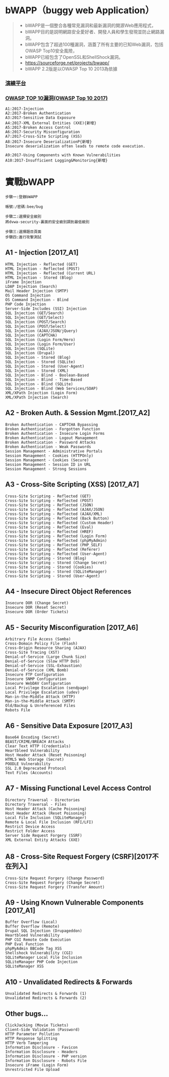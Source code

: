 # bWAPP（buggy web Application）

>* bWAPP是一個整合各種常見漏洞和最新漏洞的開源Web應用程式，
>* bWAPP目的是説明網路安全愛好者、開發人員和學生發現並防止網路漏洞。
>* bWAPP包含了超過100種漏洞，涵蓋了所有主要的已知Web漏洞，包括OWASP Top10安全風險，
>* bWAPP已經包含了OpenSSL和ShellShock漏洞。
>* https://sourceforge.net/projects/bwapp/
>* bWAPP 2.2版是以OWASP Top 10 2013為依據

### [演練平台](http://120.114.102.164)

### [OWASP TOP 10漏洞(OWASP Top 10 2017)](https://www.owasp.org/index.php/Top_10-2017_Top_10)

```
A1:2017-Injection
A2:2017-Broken Authentication
A3:2017-Sensitive Data Exposure
A4:2017-XML External Entities (XXE){新增}
A5:2017-Broken Access Control
A6:2017-Security Misconfiguration
A7:2017-Cross-Site Scripting (XSS)
A8:2017-Insecure DeserializationP{新增}
Insecure deserialization often leads to remote code execution.

A9:2017-Using Components with Known Vulnerabilities
A10:2017-Insufficient Logging&Monitoring{新增}
```
# 實戰bWAPP
```
步驟一:登錄bWAPP

帳號:/密碼:bee/bug

步驟二:選擇安全級別
將dvwa-security-裏面的安全級別調到最低級別

步驟三:選擇題目頁面
步驟四:進行攻擊測試
```

## A1 - Injection [2017_A1]
```
HTML Injection - Reflected (GET)
HTML Injection - Reflected (POST)
HTML Injection - Reflected (Current URL)
HTML Injection - Stored (Blog)
iFrame Injection
LDAP Injection (Search)
Mail Header Injection (SMTP)
OS Command Injection
OS Command Injection - Blind
PHP Code Injection
Server-Side Includes (SSI) Injection
SQL Injection (GET/Search)
SQL Injection (GET/Select)
SQL Injection (POST/Search)
SQL Injection (POST/Select)
SQL Injection (AJAX/JSON/jQuery)
SQL Injection (CAPTCHA)
SQL Injection (Login Form/Hero)
SQL Injection (Login Form/User)
SQL Injection (SQLite)
SQL Injection (Drupal)
SQL Injection - Stored (Blog)
SQL Injection - Stored (SQLite)
SQL Injection - Stored (User-Agent)
SQL Injection - Stored (XML)
SQL Injection - Blind - Boolean-Based
SQL Injection - Blind - Time-Based
SQL Injection - Blind (SQLite)
SQL Injection - Blind (Web Services/SOAP)
XML/XPath Injection (Login Form)
XML/XPath Injection (Search)
```


## A2 - Broken Auth. & Session Mgmt.[2017_A2] 
```
Broken Authentication - CAPTCHA Bypassing
Broken Authentication - Forgotten Function
Broken Authentication - Insecure Login Forms
Broken Authentication - Logout Management
Broken Authentication - Password Attacks
Broken Authentication - Weak Passwords
Session Management - Administrative Portals
Session Management - Cookies (HTTPOnly)
Session Management - Cookies (Secure)
Session Management - Session ID in URL
Session Management - Strong Sessions
```

## A3 - Cross-Site Scripting (XSS) [2017_A7]
```
Cross-Site Scripting - Reflected (GET)
Cross-Site Scripting - Reflected (POST)
Cross-Site Scripting - Reflected (JSON)
Cross-Site Scripting - Reflected (AJAX/JSON)
Cross-Site Scripting - Reflected (AJAX/XML)
Cross-Site Scripting - Reflected (Back Button)
Cross-Site Scripting - Reflected (Custom Header)
Cross-Site Scripting - Reflected (Eval)
Cross-Site Scripting - Reflected (HREF)
Cross-Site Scripting - Reflected (Login Form)
Cross-Site Scripting - Reflected (phpMyAdmin)
Cross-Site Scripting - Reflected (PHP_SELF)
Cross-Site Scripting - Reflected (Referer)
Cross-Site Scripting - Reflected (User-Agent)
Cross-Site Scripting - Stored (Blog)
Cross-Site Scripting - Stored (Change Secret)
Cross-Site Scripting - Stored (Cookies)
Cross-Site Scripting - Stored (SQLiteManager)
Cross-Site Scripting - Stored (User-Agent)
```

## A4 - Insecure Direct Object References 
```
Insecure DOR (Change Secret)
Insecure DOR (Reset Secret)
Insecure DOR (Order Tickets)
```

## A5 - Security Misconfiguration [2017_A6]
```
Arbitrary File Access (Samba)
Cross-Domain Policy File (Flash)
Cross-Origin Resource Sharing (AJAX)
Cross-Site Tracing (XST)
Denial-of-Service (Large Chunk Size)
Denial-of-Service (Slow HTTP DoS)
Denial-of-Service (SSL-Exhaustion)
Denial-of-Service (XML Bomb)
Insecure FTP Configuration
Insecure SNMP Configuration
Insecure WebDAV Configuration
Local Privilege Escalation (sendpage)
Local Privilege Escalation (udev)
Man-in-the-Middle Attack (HTTP)
Man-in-the-Middle Attack (SMTP)
Old/Backup & Unreferenced Files
Robots File
```


## A6 - Sensitive Data Exposure [2017_A3]
```
Base64 Encoding (Secret)
BEAST/CRIME/BREACH Attacks
Clear Text HTTP (Credentials)
Heartbleed Vulnerability
Host Header Attack (Reset Poisoning)
HTML5 Web Storage (Secret)
POODLE Vulnerability
SSL 2.0 Deprecated Protocol
Text Files (Accounts)
```

## A7 - Missing Functional Level Access Control 
```
Directory Traversal - Directories
Directory Traversal - Files
Host Header Attack (Cache Poisoning)
Host Header Attack (Reset Poisoning)
Local File Inclusion (SQLiteManager)
Remote & Local File Inclusion (RFI/LFI)
Restrict Device Access
Restrict Folder Access
Server Side Request Forgery (SSRF)
XML External Entity Attacks (XXE)
```

## A8 - Cross-Site Request Forgery (CSRF)[2017不在列入] 
```
Cross-Site Request Forgery (Change Password)
Cross-Site Request Forgery (Change Secret)
Cross-Site Request Forgery (Transfer Amount)
```

## A9 - Using Known Vulnerable Components  [2017_A1]
```
Buffer Overflow (Local)
Buffer Overflow (Remote)
Drupal SQL Injection (Drupageddon)
Heartbleed Vulnerability
PHP CGI Remote Code Execution
PHP Eval Function
phpMyAdmin BBCode Tag XSS
Shellshock Vulnerability (CGI)
SQLiteManager Local File Inclusion
SQLiteManager PHP Code Injection
SQLiteManager XSS
```

## A10 - Unvalidated Redirects & Forwards 
```
Unvalidated Redirects & Forwards (1)
Unvalidated Redirects & Forwards (2)
```

## Other bugs... 
```
ClickJacking (Movie Tickets)
Client-Side Validation (Password)
HTTP Parameter Pollution
HTTP Response Splitting
HTTP Verb Tampering
Information Disclosure - Favicon
Information Disclosure - Headers
Information Disclosure - PHP version
Information Disclosure - Robots File
Insecure iFrame (Login Form)	
Unrestricted File Upload
```
